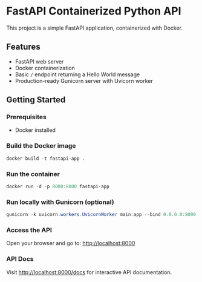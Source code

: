 # FastAPI Containerized Python API

This project is a simple FastAPI application, containerized with Docker.

## Features
- FastAPI web server
- Docker containerization
- Basic `/` endpoint returning a Hello World message
- Production-ready Gunicorn server with Uvicorn worker

## Getting Started

### Prerequisites
- Docker installed

### Build the Docker image
```powershell
docker build -t fastapi-app .
```

### Run the container
```powershell
docker run -d -p 8000:8000 fastapi-app
```

### Run locally with Gunicorn (optional)
```powershell
gunicorn -k uvicorn.workers.UvicornWorker main:app --bind 0.0.0.0:8000
```

### Access the API
Open your browser and go to: [http://localhost:8000](http://localhost:8000)

### API Docs
Visit [http://localhost:8000/docs](http://localhost:8000/docs) for interactive API documentation.
